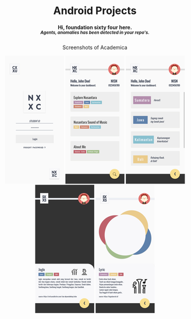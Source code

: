 <h1 align="center"> Android Projects </h1>
<h4 align = "center"> <b> Hi, foundation sixty four here. </b><br>
<i><sup> Agents, anomalies has been detected in your repo's. </sup></i></h4>


<p align="center">Screenshots of Academica</p>

<p align="center">
  <img src="https://github.com/archaict/Project/blob/master/Android/fig/s1_login.png" alt="Login Page"/>
  <img src="https://github.com/archaict/Project/blob/master/Android/fig/s2_dash.png" alt="Dashboard Page"/>
  <img src="https://github.com/archaict/Project/blob/master/Android/fig/s3_menu.png" alt="Menu Page"/>
  <img src="https://github.com/archaict/Project/blob/master/Android/fig/s4_house.png" alt="House Page"/>
  <img src="https://github.com/archaict/Project/blob/master/Android/fig/s6_music.png" alt="Music Page"/>
</p>
